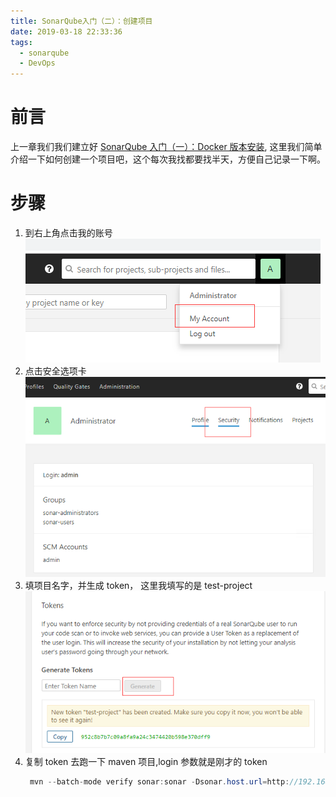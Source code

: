 ```yaml
---
title: SonarQube入门（二）：创建项目
date: 2019-03-18 22:33:36
tags:
  - sonarqube
  - DevOps
---
```


# 前言

上一章我们我们建立好 [SonarQube 入门（一）：Docker 版本安装](https://wz2cool.github.io/2019/02/16/sonar1/), 这里我们简单介绍一下如何创建一个项目吧，这个每次我找都要找半天，方便自己记录一下啊。

# 步骤

1. 到右上角点击我的账号  
   ![sonarMyAccount](https://raw.githubusercontent.com/wz2cool/markdownPhotos/master/res/sonarMyAccount.png)
2. 点击安全选项卡  
   ![sonarMyAccountSecurity](https://raw.githubusercontent.com/wz2cool/markdownPhotos/master/res/sonarMyAccountSecurity.png)
3. 填项目名字，并生成 token， 这里我填写的是 test-project  
   ![sonarGenerateProject](https://raw.githubusercontent.com/wz2cool/markdownPhotos/master/res/sonarGenerateProject.png)
4. 复制 token 去跑一下 maven 项目,login 参数就是刚才的 token
   ```java
    mvn --batch-mode verify sonar:sonar -Dsonar.host.url=http://192.168.8.135:9000 -Dsonar.login=952c8b7b7c09a8fa9a24c3474420b598e370dff9
   ```
